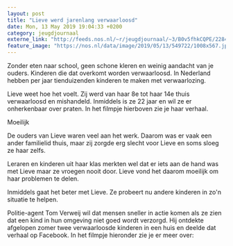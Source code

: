 ```yaml
---
layout: post
title: "Lieve werd jarenlang verwaarloosd"
date: Mon, 13 May 2019 19:04:33 +0200
category: jeugdjournaal
externe_link: "http://feeds.nos.nl/~r/jeugdjournaal/~3/B0v5fhkCQPE/2284468"
feature_image: "https://nos.nl/data/image/2019/05/13/549722/1008x567.jpg"
---
```


<p>Zonder eten naar school, geen schone kleren en weinig aandacht van je ouders. Kinderen die dat overkomt worden verwaarloosd. In Nederland hebben per jaar tienduizenden kinderen te maken met verwaarlozing.</p>
<p>Lieve weet hoe het voelt. Zij werd van haar 8e tot haar 14e thuis verwaarloosd en mishandeld. Inmiddels is ze 22 jaar en wil ze er onherkenbaar over praten. In het filmpje hierboven zie je haar verhaal.</p>
<p>Moeilijk</p>
<p>De ouders van Lieve waren veel aan het werk. Daarom was er vaak een ander familielid thuis, maar zij zorgde erg slecht voor Lieve en soms sloeg ze haar zelfs.</p>
<p>Leraren en kinderen uit haar klas merkten wel dat er iets aan de hand was met Lieve maar ze vroegen nooit door. Lieve vond het daarom moeilijk om haar problemen te delen.</p>
<p>Inmiddels gaat het beter met Lieve. Ze probeert nu andere kinderen in zo'n situatie te helpen.</p>
<p>Politie-agent Tom Verweij wil dat mensen sneller in actie komen als ze zien dat een kind in hun omgeving niet goed wordt verzorgd. Hij ontdekte afgelopen zomer twee verwaarloosde kinderen in een huis en deelde dat verhaal op Facebook. In het filmpje hieronder zie je er meer over:</p><img src="http://feeds.feedburner.com/~r/jeugdjournaal/~4/B0v5fhkCQPE" height="1" width="1" alt=""/>
